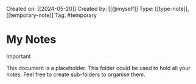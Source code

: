 Created on: [[2024-05-20]] 
Created by: [[@myself]]
Type: [[type-note]], [[temporary-note]]
Tag: #temporary
# My Notes

> [!Important]
> This document is a placeholder. This folder could be used to hold all your notes. Feel free to create sub-folders to organise them.

